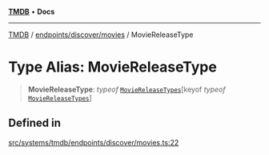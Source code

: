 [**TMDB**](../../../../README.md) • **Docs**

***

[TMDB](../../../../README.md) / [endpoints/discover/movies](../README.md) / MovieReleaseType

# Type Alias: MovieReleaseType

> **MovieReleaseType**: *typeof* [`MovieReleaseTypes`](../variables/MovieReleaseTypes.md)\[keyof *typeof* [`MovieReleaseTypes`](../variables/MovieReleaseTypes.md)\]

## Defined in

[src/systems/tmdb/endpoints/discover/movies.ts:22](https://github.com/Norviah/media-hub/blob/18a8c2edf600e1d27fc5173db1855dfb068c9a34/src/systems/tmdb/endpoints/discover/movies.ts#L22)
